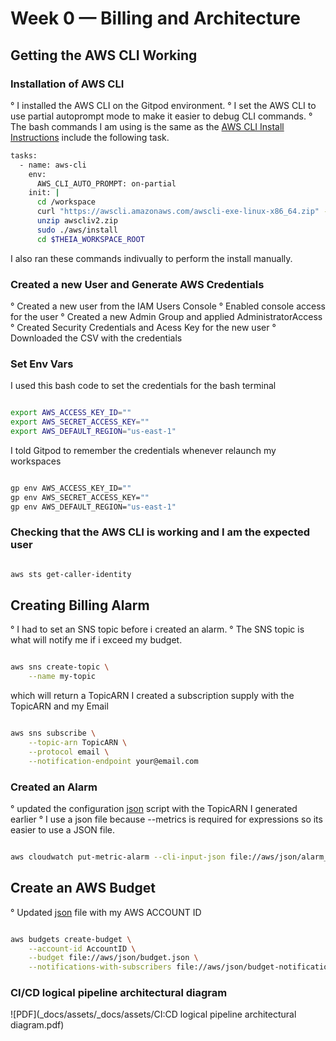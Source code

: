 # Week 0 — Billing and Architecture

## Getting the AWS CLI Working

### Installation of AWS CLI

° I installed the AWS CLI on the Gitpod environment.
° I set the AWS CLI to use partial autoprompt mode to make it easier to debug CLI commands.
° The bash commands I am using is the same as the [AWS CLI Install Instructions](https://docs.aws.amazon.com/cli/latest/userguide/getting-started-install.html)
[](.gitpod.yml) include the following task.

```sh
tasks:
  - name: aws-cli
    env:
      AWS_CLI_AUTO_PROMPT: on-partial
    init: |
      cd /workspace
      curl "https://awscli.amazonaws.com/awscli-exe-linux-x86_64.zip" -o "awscliv2.zip"
      unzip awscliv2.zip
      sudo ./aws/install
      cd $THEIA_WORKSPACE_ROOT
```
I also ran these commands indivually to perform the install manually.

### Created a new User and Generate AWS Credentials

° Created a new user from the IAM Users Console
° Enabled console access for the user
° Created a new Admin Group and applied AdministratorAccess
° Created Security Credentials and Acess Key for the new user
° Downloaded the CSV with the credentials

### Set Env Vars

I used this bash code to set the credentials for the bash terminal

```sh

export AWS_ACCESS_KEY_ID=""
export AWS_SECRET_ACCESS_KEY=""
export AWS_DEFAULT_REGION="us-east-1"
```
I told Gitpod to remember the credentials whenever relaunch my workspaces

```sh

gp env AWS_ACCESS_KEY_ID=""
gp env AWS_SECRET_ACCESS_KEY=""
gp env AWS_DEFAULT_REGION="us-east-1"

```

### Checking that the AWS CLI is working and I am the expected user

```sh

aws sts get-caller-identity

```

## Creating Billing Alarm

° I had to set an SNS topic before i created an alarm.
° The SNS topic is what will notify me if i exceed my budget.
```sh

aws sns create-topic \
    --name my-topic

```

which will return a TopicARN
I created a subscription supply with the TopicARN and my Email

```sh

aws sns subscribe \
    --topic-arn TopicARN \
    --protocol email \
    --notification-endpoint your@email.com

```

### Created an Alarm

° updated the configuration [json](aws/json/alarm-config.json)  script with the TopicARN I generated earlier
° I use a json file because --metrics is required for expressions so its easier to use a JSON file.

```sh

aws cloudwatch put-metric-alarm --cli-input-json file://aws/json/alarm_config.json

```

## Create an AWS Budget

° Updated [json](aws/json/budget.json) file with my AWS  ACCOUNT ID 

```sh

aws budgets create-budget \
    --account-id AccountID \
    --budget file://aws/json/budget.json \
    --notifications-with-subscribers file://aws/json/budget-notifications-with-subscribers.json

```

### CI/CD logical pipeline architectural diagram

![PDF](_docs/assets/_docs/assets/CI:CD logical pipeline architectural diagram.pdf)
